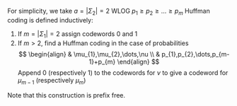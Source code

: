 For simplicity, we take $a=\lvert \Sigma_{2} \rvert=2$
WLOG $p_{1}\geq p_{2}\geq\dots\geq p_{m}$
Huffman coding is defined inductively:
1. If $m=\lvert \Sigma_{1} \rvert=2$ assign codewords 0 and 1
2. If $m>2$, find a Huffman coding in the case of probabilities
$$
\begin{align}
 & \mu_{1},\mu_{2},\dots,\nu \\
 & p_{1},p_{2},\dots,p_{m-1}+p_{m}
\end{align}
$$
Append 0 (respectively 1) to the codewords for $\nu$ to give a codeword for $\mu_{m-1}$ (respectively $\mu_{m}$)

Note that this construction is prefix free.